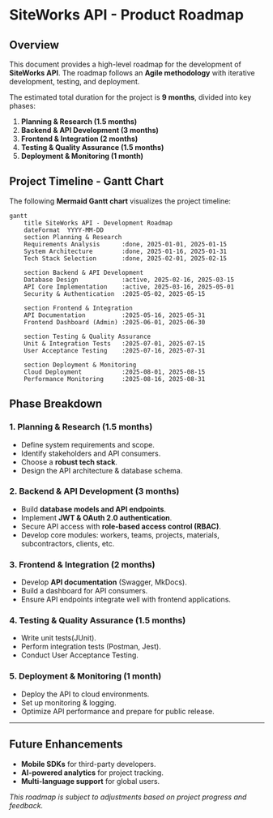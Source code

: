 # SiteWorks API - Product Roadmap

## Overview
This document provides a high-level roadmap for the development of **SiteWorks API**. The roadmap follows an **Agile methodology** with iterative development, testing, and deployment.

The estimated total duration for the project is **9 months**, divided into key phases:  

1. **Planning & Research (1.5 months)**
2. **Backend & API Development (3 months)**
3. **Frontend & Integration (2 months)**
4. **Testing & Quality Assurance (1.5 months)**
5. **Deployment & Monitoring (1 month)**

## Project Timeline - Gantt Chart

The following **Mermaid Gantt chart** visualizes the project timeline:

```mermaid
gantt
    title SiteWorks API - Development Roadmap
    dateFormat  YYYY-MM-DD
    section Planning & Research
    Requirements Analysis      :done, 2025-01-01, 2025-01-15
    System Architecture        :done, 2025-01-16, 2025-01-31
    Tech Stack Selection       :done, 2025-02-01, 2025-02-15

    section Backend & API Development
    Database Design            :active, 2025-02-16, 2025-03-15
    API Core Implementation    :active, 2025-03-16, 2025-05-01
    Security & Authentication  :2025-05-02, 2025-05-15

    section Frontend & Integration
    API Documentation          :2025-05-16, 2025-05-31
    Frontend Dashboard (Admin) :2025-06-01, 2025-06-30

    section Testing & Quality Assurance
    Unit & Integration Tests   :2025-07-01, 2025-07-15
    User Acceptance Testing    :2025-07-16, 2025-07-31

    section Deployment & Monitoring
    Cloud Deployment           :2025-08-01, 2025-08-15
    Performance Monitoring     :2025-08-16, 2025-08-31
```  

## Phase Breakdown  

### 1. Planning & Research (1.5 months)  

- Define system requirements and scope.  
- Identify stakeholders and API consumers.  
- Choose a **robust tech stack**.  
- Design the API architecture & database schema.  

### 2. Backend & API Development (3 months)  

- Build **database models and API endpoints**.  
- Implement **JWT & OAuth 2.0 authentication**.  
- Secure API access with **role-based access control (RBAC)**.  
- Develop core modules: workers, teams, projects, materials, subcontractors, clients, etc.  

### 3. Frontend & Integration (2 months)  

- Develop **API documentation** (Swagger, MkDocs).  
- Build a dashboard for API consumers.  
- Ensure API endpoints integrate well with frontend applications.  

### 4. Testing & Quality Assurance (1.5 months)  

- Write unit tests(JUnit).
- Perform integration tests (Postman, Jest).
- Conduct User Acceptance Testing.  

### 5. Deployment & Monitoring (1 month)  

- Deploy the API to cloud environments.
- Set up monitoring & logging.
- Optimize API performance and prepare for public release.  

---  
## Future Enhancements
- **Mobile SDKs** for third-party developers.
- **AI-powered analytics** for project tracking.
- **Multi-language support** for global users.

*This roadmap is subject to adjustments based on project progress and feedback.*